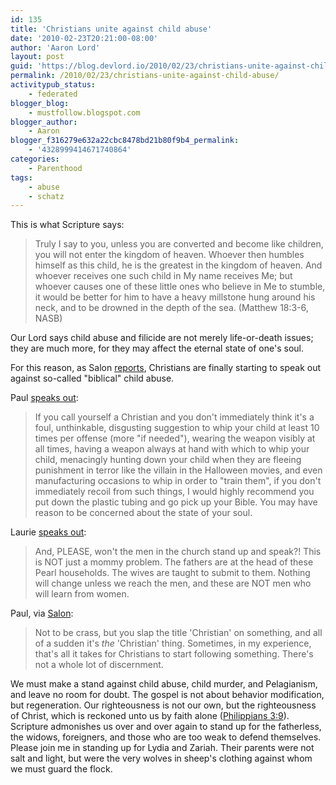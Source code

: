 ```yaml
---
id: 135
title: 'Christians unite against child abuse'
date: '2010-02-23T20:21:00-08:00'
author: 'Aaron Lord'
layout: post
guid: 'https://blog.devlord.io/2010/02/23/christians-unite-against-child-abuse/'
permalink: /2010/02/23/christians-unite-against-child-abuse/
activitypub_status:
    - federated
blogger_blog:
    - mustfollow.blogspot.com
blogger_author:
    - Aaron
blogger_f316279e632a22cbc8478bd21b80f9b4_permalink:
    - '4328999414671740864'
categories:
    - Parenthood
tags:
    - abuse
    - schatz
---
```


This is what Scripture says:
<blockquote>Truly I say to you, unless you are converted and become like children, you will not enter the kingdom of heaven. Whoever then humbles himself as this child, he is the greatest in the kingdom of heaven. And whoever receives one such child in My name receives Me; but whoever causes one of these little ones who believe in Me to stumble, it would be better for him to have a heavy millstone hung around his neck, and to be drowned in the depth of the sea. (Matthew 18:3-6, NASB)</blockquote>
Our Lord says child abuse and filicide are not merely life-or-death issues; they are much more, for they may affect the eternal state of one's soul.

For this reason, as Salon <a href="https://www.salon.com/2010/02/23/no_greater_joy/">reports</a>, Christians are finally starting to speak out against so-called "biblical" child abuse.

Paul <a href="http://ticklemebrahms.blogspot.com/2010/02/in-which-i-talk-about-terrible-event-i.html">speaks out</a>:
<blockquote>If you call yourself a Christian and you don't immediately think it's a foul, unthinkable, disgusting suggestion to whip your child at least 10 times per offense (more "if needed"), wearing the weapon visibly at all times, having a weapon always at hand with which to whip your child, menacingly hunting down your child when they are fleeing punishment in terror like the villain in the Halloween movies, and even manufacturing occasions to whip in order to "train them", if you don't immediately recoil from such things, I would highly recommend you put down the plastic tubing and go pick up your Bible. You may have reason to be concerned about the state of your soul.</blockquote>
Laurie <a href="http://lauriemo.blogspot.com/2010/02/in-which-i-speak-of-unspeakable.html">speaks out</a>:
<blockquote>And, PLEASE, won't the men in the church stand up and speak?! This is NOT just a mommy problem. The fathers are at the head of these Pearl households. The wives are taught to submit to them. Nothing will change unless we reach the men, and these are NOT men who will learn from women.</blockquote>
Paul, via <a href="https://www.salon.com/2010/02/23/no_greater_joy/">Salon</a>:
<blockquote>Not to be crass, but you slap the title 'Christian' on something, and all of a sudden it's <em>the</em> 'Christian' thing. Sometimes, in my experience, that's all it takes for Christians to start following something. There's not a whole lot of discernment.</blockquote>
We must make a stand against child abuse, child murder, and Pelagianism, and leave no room for doubt. The gospel is not about behavior modification, but regeneration. Our righteousness is not our own, but the righteousness of Christ, which is reckoned unto us by faith alone (<a href="http://www.gnpcb.org/esv/search/?q=php+3:9">Philippians 3:9</a>). Scripture admonishes us over and over again to stand up for the fatherless, the widows, foreigners, and those who are too weak to defend themselves. Please join me in standing up for Lydia and Zariah. Their parents were not salt and light, but were the very wolves in sheep's clothing against whom we must guard the flock.